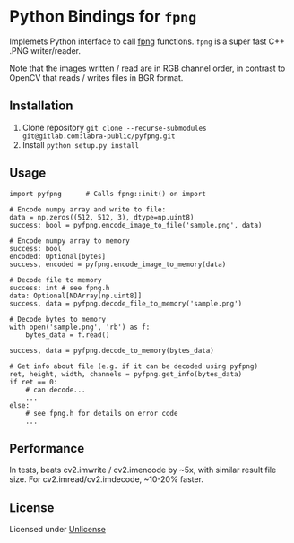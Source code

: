# Python Bindings for `fpng`

Implemets Python interface to call [fpng](https://github.com/richgel999/fpng) functions.
`fpng` is a super fast C++ .PNG writer/reader.

Note that the images written / read are in RGB channel order, in contrast to OpenCV
that reads / writes files in BGR format.


## Installation
1. Clone repository `git clone --recurse-submodules git@gitlab.com:labra-public/pyfpng.git`
2. Install `python setup.py install`

## Usage
```
import pyfpng      # Calls fpng::init() on import

# Encode numpy array and write to file:
data = np.zeros((512, 512, 3), dtype=np.uint8)
success: bool = pyfpng.encode_image_to_file('sample.png', data)

# Encode numpy array to memory
success: bool
encoded: Optional[bytes]
success, encoded = pyfpng.encode_image_to_memory(data)

# Decode file to memory
success: int # see fpng.h
data: Optional[NDArray[np.uint8]]
success, data = pyfpng.decode_file_to_memory('sample.png')

# Decode bytes to memory
with open('sample.png', 'rb') as f:
    bytes_data = f.read()

success, data = pyfpng.decode_to_memory(bytes_data)

# Get info about file (e.g. if it can be decoded using pyfpng)
ret, height, width, channels = pyfpng.get_info(bytes_data)
if ret == 0:
    # can decode...
    ...
else:
    # see fpng.h for details on error code
    ...

```

## Performance
In tests, beats cv2.imwrite / cv2.imencode by ~5x, with similar result file size. 
For cv2.imread/cv2.imdecode, ~10-20% faster.

## License
Licensed under [Unlicense](https://unlicense.org/)
